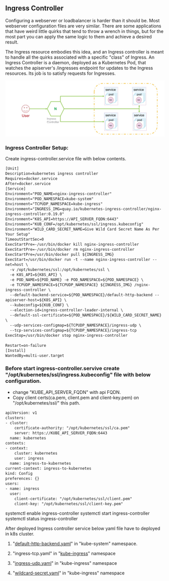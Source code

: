 
## Ingress Controller

Configuring a webserver or loadbalancer is harder than it should be. Most webserver configuration files are very similar. 
There are some applications that have weird little quirks that tend to throw a wrench in things, but for the most part you can 
apply the same logic to them and achieve a desired result.

The Ingress resource embodies this idea, and an Ingress controller is meant to handle all the quirks associated with a specific 
"class" of Ingress. An Ingress Controller is a daemon, deployed as a Kubernetes Pod, that watches the apiserver's /ingresses 
endpoint for updates to the Ingress resources. Its job is to satisfy requests for Ingresses.

![IC](https://github.com/bishnuroy/Kubernetes/blob/master/images/IC.jpg)


### Ingress Controller Setup:

Create ingress-controller.service file with below contents.

```service
[Unit]
Description=kubernetes ingress controller
Requires=docker.service
After=docker.service
[Service]
Environment="POD_NAME=nginx-ingress-controller"
Environment="POD_NAMESPACE=kube-system"
Environment="TCPUDP_NAMESPACE=kube-ingress"
Environment="INGRESS_IMG=quay.io/kubernetes-ingress-controller/nginx-ingress-controller:0.19.0"
Environment="K8S_API=https://API_SERVER_FQDN:6443"
Environment="KUB_CONF=/opt/kubernetes/ssl/ingress.kubeconfig"
Environment="WILD_CARD_SECRET_NAME=Give Wild Card Secret Name As Per Your Setup"
TimeoutStartSec=0
ExecStartPre=-/usr/bin/docker kill nginx-ingress-controller
ExecStartPre=-/usr/bin/docker rm nginx-ingress-controller
ExecStartPre=/usr/bin/docker pull ${INGRESS_IMG}
ExecStart=/usr/bin/docker run -t --name nginx-ingress-controller --net=host \
  -v /opt/kubernetes/ssl:/opt/kubernetes/ssl \
  -e K8S_API=${K8S_API} \
  -e POD_NAME=${POD_NAME} -e POD_NAMESPACE=${POD_NAMESPACE} \
  -e TCPUDP_NAMESPACE=${TCPUDP_NAMESPACE} ${INGRESS_IMG} /nginx-ingress-controller \
  --default-backend-service=${POD_NAMESPACE}/default-http-backend --apiserver-host=${K8S_API} \
  --kubeconfig=${KUB_CONF} \
  --election-id=ingress-controller-leader-internal \
  --default-ssl-certificate=${POD_NAMESPACE}/${WILD_CARD_SECRET_NAME} \
  --udp-services-configmap=${TCPUDP_NAMESPACE}/ingress-udp \
  --tcp-services-configmap=${TCPUDP_NAMESPACE}/ingress-tcp
ExecStop=/usr/bin/docker stop nginx-ingress-controller

Restart=on-failure
[Install]
WantedBy=multi-user.target

```

### Before start ingress-controller.servive create "/opt/kubernetes/ssl/ingress.kubeconfig" file with below configuration.
  - change "KUBE_API_SERVER_FQDN" with api FQDN.
  - Copy client certs(ca.pem, client.pem and client-key.pem) on "/opt/kubernetes/ssl/" this path.
```
apiVersion: v1
clusters:
- cluster:
    certificate-authority: "/opt/kubernetes/ssl/ca.pem"
    server: https://KUBE_API_SERVER_FQDN:6443
  name: kubernetes
contexts:
- context:
    cluster: kubernetes
    user: ingress
  name: ingress-to-kubernetes
current-context: ingress-to-kubernetes
kind: Config
preferences: {}
users:
- name: ingress
  user:
    client-certificate: "/opt/kubernetes/ssl/client.pem"
    client-key: "/opt/kubernetes/ssl/client-key.pem"
```

systemctl enable ingress-controller
systemctl start ingress-controller
systemctl status ingress-controller


After deployed Ingress controller service below yaml file have to deployed in k8s cluster.

1. "[default-http-backend.yaml](https://github.com/bishnuroy/Kubernetes/blob/master/centos/Ingress%20controller/default-http-backend.yaml)" in "kube-system" namespace.

2. "ingress-tcp.yaml" in "[kube-ingress](https://github.com/bishnuroy/Kubernetes/blob/master/centos/Ingress%20controller/ingress-tcp.yaml)" namespace

3. "[ingress-udp.yaml](https://github.com/bishnuroy/Kubernetes/blob/master/centos/Ingress%20controller/ingress-udp.yaml)" in "kube-ingress" namespace

4. "[wildcard-secret.yaml](https://github.com/bishnuroy/Kubernetes/blob/master/centos/Ingress%20controller/wildcard-secret.yaml)" in "kube-ingress" namespace




